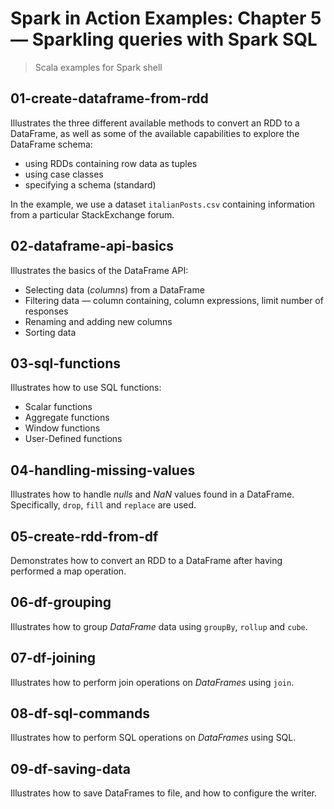 # Spark in Action Examples: Chapter 5 &mdash; Sparkling queries with Spark SQL
> Scala examples for Spark shell

## 01-create-dataframe-from-rdd
Illustrates the three different available methods to convert an RDD to a DataFrame, as well as some of the available capabilities to explore the DataFrame schema:
+ using RDDs containing row data as tuples
+ using case classes
+ specifying a schema (standard)

In the example, we use a dataset `italianPosts.csv` containing information from a particular StackExchange forum.

## 02-dataframe-api-basics
Illustrates the basics of the DataFrame API:
+ Selecting data (*columns*) from a DataFrame
+ Filtering data &mdash; column containing, column expressions, limit number of responses
+ Renaming and adding new columns
+ Sorting data

## 03-sql-functions
Illustrates how to use SQL functions:
+ Scalar functions
+ Aggregate functions
+ Window functions
+ User-Defined functions

## 04-handling-missing-values
Illustrates how to handle *nulls* and *NaN* values found in a DataFrame. Specifically, `drop`, `fill` and `replace` are used.

## 05-create-rdd-from-df
Demonstrates how to convert an RDD to a DataFrame after having performed a map operation.

## 06-df-grouping
Illustrates how to group *DataFrame* data using `groupBy`, `rollup` and `cube`.

## 07-df-joining
Illustrates how to perform join operations on *DataFrames* using `join`.

## 08-df-sql-commands
Illustrates how to perform SQL operations on *DataFrames* using SQL.

## 09-df-saving-data
Illustrates how to save DataFrames to file, and how to configure the writer.
